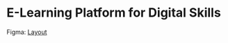 # E-Learning Platform for Digital Skills

Figma: [Layout](https://www.figma.com/file/lszqxTYBDZhTcJtneopNjd/%D0%9C%D0%B0%D0%BA%D0%B5%D1%82-Angular?type=design&t=zGzmSqVzp0XHy6JR-6)
